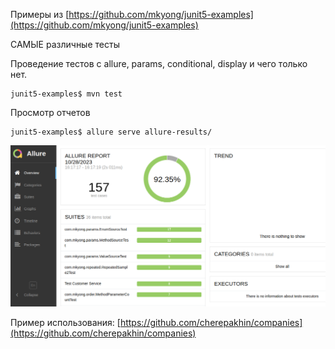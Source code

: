 Примеры из [https://github.com/mkyong/junit5-examples](https://github.com/mkyong/junit5-examples)

САМЫЕ различные тесты

Проведение тестов с allure, params, conditional, display и чего только нет.

````shell
junit5-examples$ mvn test
````

Просмотр отчетов

````shell
junit5-examples$ allure serve allure-results/
````
![Результаты](doc/result.png)

Пример использования: [https://github.com/cherepakhin/companies](https://github.com/cherepakhin/companies)